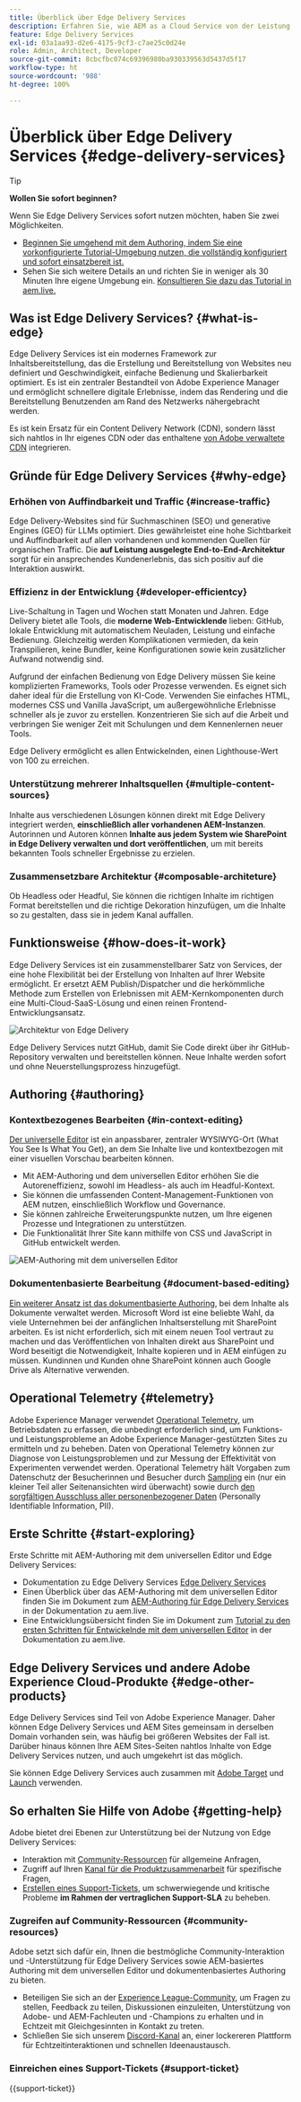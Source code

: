```yaml
---
title: Überblick über Edge Delivery Services
description: Erfahren Sie, wie AEM as a Cloud Service von der Leistung und den perfekten Lighthouse-Werten profitieren kann, die von Edge Delivery Services geboten werden.
feature: Edge Delivery Services
exl-id: 03a1aa93-d2e6-4175-9cf3-c7ae25c0d24e
role: Admin, Architect, Developer
source-git-commit: 8cbcfbc074c69396980ba930339563d5437d5f17
workflow-type: ht
source-wordcount: '988'
ht-degree: 100%

---
```



# Überblick über Edge Delivery Services {#edge-delivery-services}

>[!TIP]
>
>**Wollen Sie sofort beginnen?**
>
>Wenn Sie Edge Delivery Services sofort nutzen möchten, haben Sie zwei Möglichkeiten.
>* [Beginnen Sie umgehend mit dem Authoring, indem Sie eine vorkonfigurierte Tutorial-Umgebung nutzen, die vollständig konfiguriert und sofort einsatzbereit ist.](https://www.aem.live/developer/ue-trial)
>* Sehen Sie sich weitere Details an und richten Sie in weniger als 30 Minuten Ihre eigene Umgebung ein. [Konsultieren Sie dazu das Tutorial in aem.live.](https://www.aem.live/developer/ue-tutorial)

## Was ist Edge Delivery Services? {#what-is-edge}

Edge Delivery Services ist ein modernes Framework zur Inhaltsbereitstellung, das die Erstellung und Bereitstellung von Websites neu definiert und Geschwindigkeit, einfache Bedienung und Skalierbarkeit optimiert. Es ist ein zentraler Bestandteil von Adobe Experience Manager und ermöglicht schnellere digitale Erlebnisse, indem das Rendering und die Bereitstellung Benutzenden am Rand des Netzwerks nähergebracht werden.

Es ist kein Ersatz für ein Content Delivery Network (CDN), sondern lässt sich nahtlos in Ihr eigenes CDN oder das enthaltene [von Adobe verwaltete CDN](/help/implementing/dispatcher/cdn.md) integrieren.

## Gründe für Edge Delivery Services {#why-edge}

### Erhöhen von Auffindbarkeit und Traffic {#increase-traffic}

Edge Delivery-Websites sind für Suchmaschinen (SEO) und generative Engines (GEO) für LLMs optimiert. Dies gewährleistet eine hohe Sichtbarkeit und Auffindbarkeit auf allen vorhandenen und kommenden Quellen für organischen Traffic. Die **auf Leistung ausgelegte End-to-End-Architektur** sorgt für ein ansprechendes Kundenerlebnis, das sich positiv auf die Interaktion auswirkt.

### Effizienz in der Entwicklung {#developer-efficientcy}

Live-Schaltung in Tagen und Wochen statt Monaten und Jahren. Edge Delivery bietet alle Tools, die **moderne Web-Entwicklende** lieben: GitHub, lokale Entwicklung mit automatischem Neuladen, Leistung und einfache Bedienung. Gleichzeitig werden Komplikationen vermieden, da kein Transpilieren, keine Bundler, keine Konfigurationen sowie kein zusätzlicher Aufwand notwendig sind.

Aufgrund der einfachen Bedienung von Edge Delivery müssen Sie keine komplizierten Frameworks, Tools oder Prozesse verwenden. Es eignet sich daher ideal für die Erstellung von KI-Code. Verwenden Sie einfaches HTML, modernes CSS und Vanilla JavaScript, um außergewöhnliche Erlebnisse schneller als je zuvor zu erstellen. Konzentrieren Sie sich auf die Arbeit und verbringen Sie weniger Zeit mit Schulungen und dem Kennenlernen neuer Tools.

Edge Delivery ermöglicht es allen Entwickelnden, einen Lighthouse-Wert von 100 zu erreichen.

### Unterstützung mehrerer Inhaltsquellen {#multiple-content-sources}

Inhalte aus verschiedenen Lösungen können direkt mit Edge Delivery integriert werden, **einschließlich aller vorhandenen AEM-Instanzen**. Autorinnen und Autoren können **Inhalte aus jedem System wie SharePoint in Edge Delivery verwalten und dort veröffentlichen**, um mit bereits bekannten Tools schneller Ergebnisse zu erzielen.

### Zusammensetzbare Architektur {#composable-architeture}

Ob Headless oder Headful, Sie können die richtigen Inhalte im richtigen Format bereitstellen und die richtige Dekoration hinzufügen, um die Inhalte so zu gestalten, dass sie in jedem Kanal auffallen.

## Funktionsweise {#how-does-it-work}

Edge Delivery Services ist ein zusammenstellbarer Satz von Services, der eine hohe Flexibilität bei der Erstellung von Inhalten auf Ihrer Website ermöglicht. Er ersetzt AEM Publish/Dispatcher und die herkömmliche Methode zum Erstellen von Erlebnissen mit AEM-Kernkomponenten durch eine Multi-Cloud-SaaS-Lösung und einen reinen Frontend-Entwicklungsansatz.

![Architektur von Edge Delivery](assets/aem-with-eds-architecture.png)

Edge Delivery Services nutzt GitHub, damit Sie Code direkt über ihr GitHub-Repository verwalten und bereitstellen können. Neue Inhalte werden sofort und ohne Neuerstellungsprozess hinzugefügt.

## Authoring {#authoring}

### Kontextbezogenes Bearbeiten {#in-context-editing}

[Der universelle Editor](/help/implementing/universal-editor/introduction.md) ist ein anpassbarer, zentraler WYSIWYG-Ort (What You See Is What You Get), an dem Sie Inhalte live und kontextbezogen mit einer visuellen Vorschau bearbeiten können.

* Mit AEM-Authoring und dem universellen Editor erhöhen Sie die Autoreneffizienz, sowohl im Headless- als auch im Headful-Kontext.
* Sie können die umfassenden Content-Management-Funktionen von AEM nutzen, einschließlich Workflow und Governance.
* Sie können zahlreiche Erweiterungspunkte nutzen, um Ihre eigenen Prozesse und Integrationen zu unterstützen.
* Die Funktionalität Ihrer Site kann mithilfe von CSS und JavaScript in GitHub entwickelt werden.

![AEM-Authoring mit dem universellen Editor](assets/wysiwyg-authoring.png)

### Dokumentenbasierte Bearbeitung {#document-based-editing}

[Ein weiterer Ansatz ist das dokumentbasierte Authoring](https://www.aem.live/docs/authoring), bei dem Inhalte als Dokumente verwaltet werden. Microsoft Word ist eine beliebte Wahl, da viele Unternehmen bei der anfänglichen Inhaltserstellung mit SharePoint arbeiten. Es ist nicht erforderlich, sich mit einem neuen Tool vertraut zu machen und das Veröffentlichen von Inhalten direkt aus SharePoint und Word beseitigt die Notwendigkeit, Inhalte kopieren und in AEM einfügen zu müssen. Kundinnen und Kunden ohne SharePoint können auch Google Drive als Alternative verwenden.

## Operational Telemetry {#telemetry}

Adobe Experience Manager verwendet [Operational Telemetry](https://www.aem.live/docs/operational-telemetry), um Betriebsdaten zu erfassen, die unbedingt erforderlich sind, um Funktions- und Leistungsprobleme an Adobe Experience Manager-gestützten Sites zu ermitteln und zu beheben. Daten von Operational Telemetry können zur Diagnose von Leistungsproblemen und zur Messung der Effektivität von Experimenten verwendet werden. Operational Telemetry hält Vorgaben zum Datenschutz der Besucherinnen und Besucher durch [Sampling](https://www.aem.live/docs/operational-telemetry#operational-telemetry-data-is-sampled) ein (nur ein kleiner Teil aller Seitenansichten wird überwacht) sowie durch [den sorgfältigen Ausschluss aller personenbezogener Daten](https://www.aem.live/docs/operational-telemetry#what-data-is-being-collected) (Personally Identifiable Information, PII).

## Erste Schritte {#start-exploring}

Erste Schritte mit AEM-Authoring mit dem universellen Editor und Edge Delivery Services:

* Dokumentation zu Edge Delivery Services [Edge Delivery Services](https://www.aem.live)
* Einen Überblick über das AEM-Authoring mit dem universellen Editor finden Sie im Dokument zum [AEM-Authoring für Edge Delivery Services](https://www.aem.live/docs/aem-authoring) in der Dokumentation zu aem.live.
* Eine Entwicklungsübersicht finden Sie im Dokument zum [Tutorial zu den ersten Schritten für Entwickelnde mit dem universellen Editor](https://www.aem.live/developer/ue-tutorial) in der Dokumentation zu aem.live.

## Edge Delivery Services und andere Adobe Experience Cloud-Produkte {#edge-other-products}

Edge Delivery Services sind Teil von Adobe Experience Manager. Daher können Edge Delivery Services und AEM Sites gemeinsam in derselben Domain vorhanden sein, was häufig bei größeren Websites der Fall ist. Darüber hinaus können Ihre AEM Sites-Seiten nahtlos Inhalte von Edge Delivery Services nutzen, und auch umgekehrt ist das möglich.

Sie können Edge Delivery Services auch zusammen mit [Adobe Target](https://www.aem.live/developer/target-integration) und [Launch](https://experienceleague.adobe.com/de/docs/experience-platform/tags/home) verwenden.

## So erhalten Sie Hilfe von Adobe {#getting-help}

Adobe bietet drei Ebenen zur Unterstützung bei der Nutzung von Edge Delivery Services:

* Interaktion mit [Community-Ressourcen](#community-resources) für allgemeine Anfragen,
* Zugriff auf Ihren [Kanal für die Produktzusammenarbeit](#collaboration-channel) für spezifische Fragen,
* [Erstellen eines Support-Tickets](#support-ticket), um schwerwiegende und kritische Probleme **im Rahmen der vertraglichen Support-SLA** zu beheben.

### Zugreifen auf Community-Ressourcen {#community-resources}

Adobe setzt sich dafür ein, Ihnen die bestmögliche Community-Interaktion und -Unterstützung für Edge Delivery Services sowie AEM-basiertes Authoring mit dem universellen Editor und dokumentenbasiertes Authoring zu bieten.

* Beteiligen Sie sich an der [Experience League-Community](https://adobe.ly/3Q6kTKl), um Fragen zu stellen, Feedback zu teilen, Diskussionen einzuleiten, Unterstützung von Adobe- und AEM-Fachleuten und -Champions zu erhalten und in Echtzeit mit Gleichgesinnten in Kontakt zu treten. 
* Schließen Sie sich unserem [Discord-Kanal](https://discord.gg/aem-live) an, einer lockereren Plattform für Echtzeitinteraktionen und schnellen Ideenaustausch.

### Einreichen eines Support-Tickets {#support-ticket}

{{support-ticket}}
